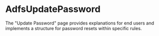 # AdfsUpdatePassword
 The "Update Password" page provides explanations for end users and implements a structure for password resets within specific rules.
